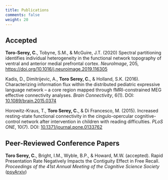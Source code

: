 ```yaml
---
title: Publications
comments: false
weight: 20
---
```



## Accepted

**Toro-Serey, C.**, Tobyne, S.M., & McGuire, J.T. (2020) Spectral partitioning identifies individual heterogeneity in the functional network topography of ventral and anterior medial prefrontal cortex. *NeuroImage*, 205, https://doi.org/10.1016/j.neuroimage.2019.116305

Kadis, D., Dimitrijevic, A., **Toro Serey, C.**, & Holland, S.K. (2016). Characterizing information flux within the distributed pediatric expressive language network – a core region mapped through fMRI-constrained MEG effective connectivity analyses. *Brain Connectivity*, 6(1). DOI: [10.1089/brain.2015.0374](https://www.liebertpub.com/doi/10.1089/brain.2015.0374)

Horowitz-Kraus, T., **Toro Serey, C.**, & Di Francesco, M. (2015). Increased resting-state functional connectivity in the cingulo-opercular cognitive-control network after intervention in children with reading difficulties. *PLoS ONE*, 10(7). DOI: [10.1371/journal.pone.0133762](https://journals.plos.org/plosone/article?id=10.1371/journal.pone.0133762)

## Peer-Reviewed Conference Papers

**Toro Serey, C.**, Bright, I.M., Wyble, B.P., & Howard, M.W. (accepted). Rapid Presentation Rate Negatively Impacts the Contiguity Effect in Free Recall. *Proceedings of the 41st Annual Meeting of the Cognitive Science Society* ([psyArxiv](https://psyarxiv.com/qb5sx))